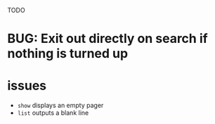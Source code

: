 TODO
# BUG: Exit out directly on search if nothing is turned up

# issues

* `show` displays an empty pager
* `list` outputs a blank line

